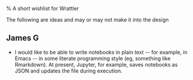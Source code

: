 % A short wishlist for Wrattler

The following are ideas and may or may not make it into the design

## James G

- I would like to be able to write notebooks in plain text -- for example, in
  Emacs -- in some literate programming style (eg, something like Rmarkdown). At
  present, Jupyter, for example, saves notebooks as JSON and updates the file
  during execution.
  
